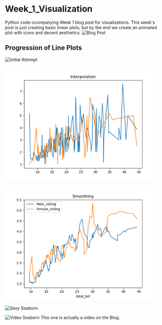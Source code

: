 # Week_1_Visualization
Python code ccompanying Week 1 blog post for visualizations. This week's post is just creating basic linear plots, but by the end we create an animated plot with icons and decent aesthetics.
![Blog Post](http://discoveringdatascience.com/index.php/2020/07/27/week-1-the-line-chart/)

## Progression of Line Plots
![Initial Attempt](Initial-Attempt.png)

![Interpolation](Interpolation.png)

![Smoothing](Smoothing.png)

![Sexy Seaborn](Sexy-Seaborn.png)

![Video Seaborn](Video-Seaborn.png)
This one is actually a video on the Blog.
